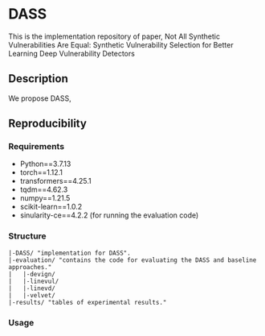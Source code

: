 # DASS #

This is the implementation repository of paper, Not All Synthetic Vulnerabilities Are Equal: Synthetic
Vulnerability Selection for Better Learning Deep Vulnerability
Detectors


## Description ##

We propose DASS, 

## Reproducibility ##
### Requirements ###
- Python==3.7.13
- torch==1.12.1
- transformers==4.25.1
- tqdm==4.62.3
- numpy==1.21.5
- scikit-learn==1.0.2
- sinularity-ce==4.2.2 (for running the evaluation code)

### Structure ###
    |-DASS/ "implementation for DASS".
    |-evaluation/ "contains the code for evaluating the DASS and baseline approaches."
    |   |-devign/ 
    |   |-linevul/
    |   |-linevd/
    |   |-velvet/
    |-results/ "tables of experimental results."

### Usage ###